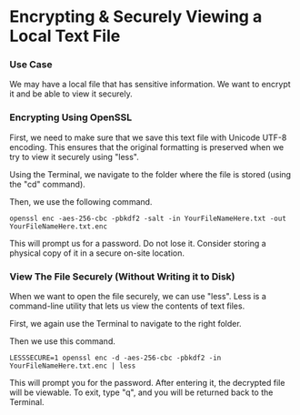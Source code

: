# Encrypting & Securely Viewing a Local Text File

### Use Case

We may have a local file that has sensitive information. We want to encrypt it and be able to view it securely.

### Encrypting Using OpenSSL

First, we need to make sure that we save this text file with Unicode UTF-8 encoding. This ensures that the original formatting is preserved when we try to view it securely using "less".

Using the Terminal, we navigate to the folder where the file is stored (using the "cd" command).

Then, we use the following command. 

```
openssl enc -aes-256-cbc -pbkdf2 -salt -in YourFileNameHere.txt -out YourFileNameHere.txt.enc
```

This will prompt us for a password. Do not lose it. Consider storing a physical copy of it in a secure on-site location.

### View The File Securely (Without Writing it to Disk)

When we want to open the file securely, we can use "less". Less is a command-line utility that lets us view the contents of text files.

First, we again use the Terminal to navigate to the right folder. 

Then we use this command.

```
LESSSECURE=1 openssl enc -d -aes-256-cbc -pbkdf2 -in YourFileNameHere.txt.enc | less
```

This will prompt you for the password. After entering it, the decrypted file will be viewable. 
To exit, type "q", and you will be returned back to the Terminal. 
